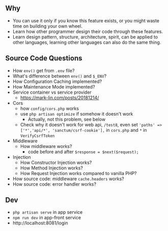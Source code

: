## Why

* You can use it only if you know this feature exists, or you might waste time on building your own wheel.
* Learn how other programmer design their code through these features.
* Learn design pattern, structure, architecture, spirit, can be applied to other languages, learning other languages can also do the same thing.

## Source Code Questions

* How `env()` get from `.env` file?
* What's difference between `env()` and `$_ENV`?
* How Configuration Caching implemented?
* How Maintenance Mode implemented?
* Service container vs service provider
  * https://mark-lin.com/posts/20181214/
* Cors
  * how `config/cors.php` works
  * use `php artisan optimize` if somehow it doesn't work
    * Actually, not this problem, see below
  * Check why it doesn't work for web api, `/test8`, even set `'paths' => ['*','api/*', 'sanctum/csrf-cookie'],` in `cors.php` and `*` in `VerifyCsrfToken`
* Middleware
  * How middleware works?
    * code before and after `$response = $next($request);`
* Injection
  * How Constructor Injection works?
  * How Method Injection works?
  * How Request Injection works compared to vanilla PHP?
* How source code: middleware `cache.headers` works?
* How source code: error handler works?

## Dev

* `php artisan serve` in app service
* `npm run dev` in app-front service
* http://localhost:8081/login
